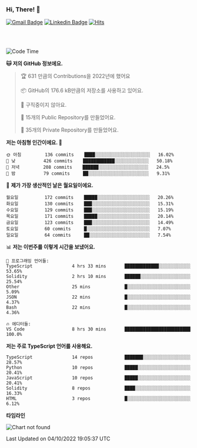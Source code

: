 ### Hi, There! 👋


[![Gmail Badge](https://img.shields.io/badge/-725psh@gmail.com-c14438?style=flat&logo=Gmail&logoColor=white&link=mailto:725psh@gmail.com)](mailto:725psh@gmail.com) 
[![Linkedin Badge](https://img.shields.io/badge/-soohanpark-0072b1?style=flat&logo=Linkedin&logoColor=white&link=https://www.linkedin.com/in/soohanpark/)](https://www.linkedin.com/in/soohanpark/) 
[![Hits](https://hits.seeyoufarm.com/api/count/incr/badge.svg?url=https%3A%2F%2Fgithub.com%2FSoohan-Park&count_bg=%23000000&title_bg=%23828282&icon=gradle.svg&icon_color=%23FFFFFF&title=Visited&edge_flat=false)](https://hits.seeyoufarm.com)  

<br />
<br />

<!--START_SECTION:waka-->
![Code Time](http://img.shields.io/badge/Code%20Time-290%20hrs%2032%20mins-blue)

**🐱 저의 GitHub 정보에요.** 

> 🏆 631 만큼의 Contributions을 2022년에 했어요
 > 
> 📦 GitHub의 176.6 kB만큼의 저장소를 사용하고 있어요. 
 > 
> 🚫 구직중이지 않아요.
 > 
> 📜 15개의 Public Repository를 만들었어요. 
 > 
> 🔑 35개의 Private Repository를 만들었어요.  
 > 
**저는 아침형 인간이에요. 🐤** 

```text
🌞 아침         136 commits    ████░░░░░░░░░░░░░░░░░░░░░   16.02% 
🌆 낮　         426 commits    ████████████░░░░░░░░░░░░░   50.18% 
🌃 저녁         208 commits    ██████░░░░░░░░░░░░░░░░░░░   24.5% 
🌙 밤　         79 commits     ██░░░░░░░░░░░░░░░░░░░░░░░   9.31%

```
📅 **제가 가장 생산적인 날은 월요일이에요.** 

```text
월요일          172 commits    █████░░░░░░░░░░░░░░░░░░░░   20.26% 
화요일          130 commits    ███░░░░░░░░░░░░░░░░░░░░░░   15.31% 
수요일          129 commits    ███░░░░░░░░░░░░░░░░░░░░░░   15.19% 
목요일          171 commits    █████░░░░░░░░░░░░░░░░░░░░   20.14% 
금요일          123 commits    ███░░░░░░░░░░░░░░░░░░░░░░   14.49% 
토요일          60 commits     █░░░░░░░░░░░░░░░░░░░░░░░░   7.07% 
일요일          64 commits     ██░░░░░░░░░░░░░░░░░░░░░░░   7.54%

```


📊 **저는 이번주를 이렇게 시간을 보냈어요.** 

```text
💬 프로그래밍 언어들: 
TypeScript               4 hrs 33 mins       █████████████░░░░░░░░░░░░   53.65% 
Solidity                 2 hrs 10 mins       ██████░░░░░░░░░░░░░░░░░░░   25.54% 
Other                    25 mins             █░░░░░░░░░░░░░░░░░░░░░░░░   5.09% 
JSON                     22 mins             █░░░░░░░░░░░░░░░░░░░░░░░░   4.37% 
Bash                     22 mins             █░░░░░░░░░░░░░░░░░░░░░░░░   4.36%

🔥 에디터들: 
VS Code                  8 hrs 30 mins       █████████████████████████   100.0%

```

**저는 주로 TypeScript 언어를 사용해요.** 

```text
TypeScript               14 repos            ███████░░░░░░░░░░░░░░░░░░   28.57% 
Python                   10 repos            █████░░░░░░░░░░░░░░░░░░░░   20.41% 
JavaScript               10 repos            █████░░░░░░░░░░░░░░░░░░░░   20.41% 
Solidity                 8 repos             ████░░░░░░░░░░░░░░░░░░░░░   16.33% 
HTML                     3 repos             █░░░░░░░░░░░░░░░░░░░░░░░░   6.12%

```


**타임라인**

![Chart not found](https://raw.githubusercontent.com/Soohan-Park/Soohan-Park/master/charts/bar_graph.png) 


 Last Updated on 04/10/2022 19:05:37 UTC
<!--END_SECTION:waka-->
